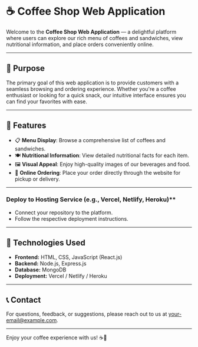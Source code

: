 # ☕ Coffee Shop Web Application

Welcome to the **Coffee Shop Web Application** — a delightful platform where users can explore our rich menu of coffees and sandwiches, view nutritional information, and place orders conveniently online.

---

## 🌟 Purpose
The primary goal of this web application is to provide customers with a seamless browsing and ordering experience. Whether you're a coffee enthusiast or looking for a quick snack, our intuitive interface ensures you can find your favorites with ease.

---

## 🚀 Features
- 📋 **Menu Display**: Browse a comprehensive list of coffees and sandwiches.
- 🍽️ **Nutritional Information**: View detailed nutritional facts for each item.
- 🖼️ **Visual Appeal**: Enjoy high-quality images of our beverages and food.
- 🛒 **Online Ordering**: Place your order directly through the website for pickup or delivery.

---


###  Deploy to Hosting Service (e.g., Vercel, Netlify, Heroku)**
- Connect your repository to the platform.
- Follow the respective deployment instructions.

---

## 🔧 Technologies Used
- **Frontend:** HTML, CSS, JavaScript (React.js)
- **Backend:** Node.js, Express.js
- **Database:** MongoDB
- **Deployment:** Vercel / Netlify / Heroku

---

## 📞 Contact
For questions, feedback, or suggestions, please reach out to us at [your-email@example.com](mailto:your-email@example.com).

---

Enjoy your coffee experience with us! ☕🍰

